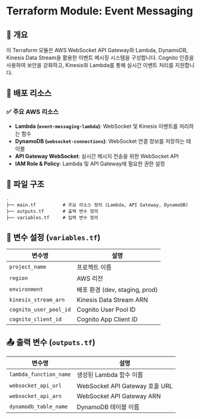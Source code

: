 # Terraform Module: Event Messaging

## 📌 개요

이 Terraform 모듈은 AWS WebSocket API Gateway와 Lambda, DynamoDB, Kinesis Data Stream을 활용한 이벤트 메시징 시스템을 구성합니다. Cognito 인증을 사용하여 보안을 강화하고, Kinesis와 Lambda를 통해 실시간 이벤트 처리를 지원합니다.

## 🚀 배포 리소스

### ✅ 주요 AWS 리소스

- **Lambda (`event-messaging-lambda`)**: WebSocket 및 Kinesis 이벤트를 처리하는 함수
- **DynamoDB (`websocket-connections`)**: WebSocket 연결 정보를 저장하는 테이블
- **API Gateway WebSocket**: 실시간 메시지 전송을 위한 WebSocket API
- **IAM Role & Policy**: Lambda 및 API Gateway에 필요한 권한 설정

## 📂 파일 구조

```
.
├── main.tf          # 주요 리소스 정의 (Lambda, API Gateway, DynamoDB)
├── outputs.tf       # 출력 변수 정의
├── variables.tf     # 입력 변수 정의
```

## 🔧 변수 설정 (`variables.tf`)

| 변수명                 | 설명                           |
| ---------------------- | ------------------------------ |
| `project_name`         | 프로젝트 이름                  |
| `region`               | AWS 리전                       |
| `environment`          | 배포 환경 (dev, staging, prod) |
| `kinesis_stream_arn`   | Kinesis Data Stream ARN        |
| `cognito_user_pool_id` | Cognito User Pool ID           |
| `cognito_client_id`    | Cognito App Client ID          |

## 📤 출력 변수 (`outputs.tf`)

| 변수명                 | 설명                           |
| ---------------------- | ------------------------------ |
| `lambda_function_name` | 생성된 Lambda 함수 이름        |
| `websocket_api_url`    | WebSocket API Gateway 호출 URL |
| `websocket_api_arn`    | WebSocket API Gateway ARN      |
| `dynamodb_table_name`  | DynamoDB 테이블 이름           |
